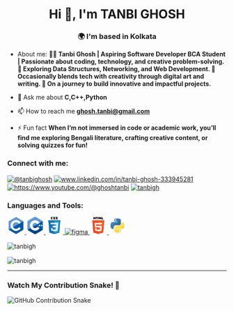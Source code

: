 <h1 align="center">Hi 👋, I'm TANBI GHOSH</h1>
<h3 align="center">🌍 I'm based in Kolkata</h3>

- About me: **👩‍💻 Tanbi Ghosh | Aspiring Software Developer BCA Student | Passionate about coding, technology, and creative problem-solving. 🌟 Exploring Data Structures, Networking, and Web Development. 🎨 Occasionally blends tech with creativity through digital art and writing. 🚀 On a journey to build innovative and impactful projects.**

- 💬 Ask me about **C,C++,Python**

- 📫 How to reach me **ghosh.tanbi@gmail.com**

- ⚡ Fun fact **When I’m not immersed in code or academic work, you’ll find me exploring Bengali literature, crafting creative content, or solving quizzes for fun!**

<h3 align="left">Connect with me:</h3>
<p align="left">
<a href="https://twitter.com/@tanbighosh" target="blank"><img align="center" src="https://raw.githubusercontent.com/rahuldkjain/github-profile-readme-generator/master/src/images/icons/Social/twitter.svg" alt="@tanbighosh" height="30" width="40" /></a>
<a href="https://linkedin.com/in/www.linkedin.com/in/tanbi-ghosh-333945281" target="blank"><img align="center" src="https://raw.githubusercontent.com/rahuldkjain/github-profile-readme-generator/master/src/images/icons/Social/linked-in-alt.svg" alt="www.linkedin.com/in/tanbi-ghosh-333945281" height="30" width="40" /></a>
<a href="https://www.youtube.com/c/https://www.youtube.com/@ghoshtanbi" target="blank"><img align="center" src="https://raw.githubusercontent.com/rahuldkjain/github-profile-readme-generator/master/src/images/icons/Social/youtube.svg" alt="https://www.youtube.com/@ghoshtanbi" height="30" width="40" /></a>
<a href="https://discord.gg/tanbigh" target="blank"><img align="center" src="https://raw.githubusercontent.com/rahuldkjain/github-profile-readme-generator/master/src/images/icons/Social/discord.svg" alt="tanbigh" height="30" width="40" /></a>
</p>

<h3 align="left">Languages and Tools:</h3>
<p align="left"> <a href="https://www.cprogramming.com/" target="_blank" rel="noreferrer"> <img src="https://raw.githubusercontent.com/devicons/devicon/master/icons/c/c-original.svg" alt="c" width="40" height="40"/> </a> <a href="https://www.w3schools.com/cpp/" target="_blank" rel="noreferrer"> <img src="https://raw.githubusercontent.com/devicons/devicon/master/icons/cplusplus/cplusplus-original.svg" alt="cplusplus" width="40" height="40"/> </a> <a href="https://www.w3schools.com/css/" target="_blank" rel="noreferrer"> <img src="https://raw.githubusercontent.com/devicons/devicon/master/icons/css3/css3-original-wordmark.svg" alt="css3" width="40" height="40"/> </a> <a href="https://www.figma.com/" target="_blank" rel="noreferrer"> <img src="https://www.vectorlogo.zone/logos/figma/figma-icon.svg" alt="figma" width="40" height="40"/> </a> <a href="https://www.w3.org/html/" target="_blank" rel="noreferrer"> <img src="https://raw.githubusercontent.com/devicons/devicon/master/icons/html5/html5-original-wordmark.svg" alt="html5" width="40" height="40"/> </a> <a href="https://www.python.org" target="_blank" rel="noreferrer"> <img src="https://raw.githubusercontent.com/devicons/devicon/master/icons/python/python-original.svg" alt="python" width="40" height="40"/> </a> </p>

<p><img align="center" src="https://github-readme-stats.vercel.app/api/top-langs?username=tanbigh&show_icons=true&locale=en&layout=compact" alt="tanbigh" /></p>

<p><img align="center" src="https://github-readme-streak-stats.herokuapp.com/?user=tanbigh&" alt="tanbigh" /></p>

---

### Watch My Contribution Snake! 🐍
![GitHub Contribution Snake](./github-snake.svg)
